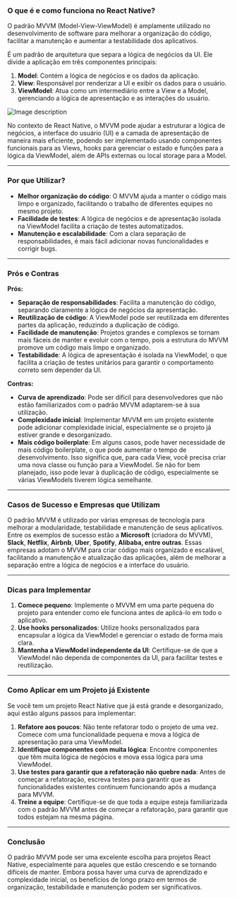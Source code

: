 ### **O que é e como funciona no React Native?**

O padrão MVVM (Model-View-ViewModel) é amplamente utilizado no desenvolvimento de software para melhorar a organização do código, facilitar a manutenção e aumentar a testabilidade dos aplicativos.

É um padrão de arquitetura que separa a lógica de negócios da UI. Ele divide a aplicação em três componentes principais:

1. **Model**: Contém a lógica de negócios e os dados da aplicação.
2. **View**: Responsável por renderizar a UI e exibir os dados para o usuário.
3. **ViewModel**: Atua como um intermediário entre a View e a Model, gerenciando a lógica de apresentação e as interações do usuário.

![Image description](https://dev-to-uploads.s3.amazonaws.com/uploads/articles/1nb53cyo6fbvjbuegt4w.png)

No contexto de React Native, o MVVM pode ajudar a estruturar a lógica de negócios, a interface do usuário (UI) e a camada de apresentação de maneira mais eficiente, podendo ser implementado usando componentes funcionais para as Views, hooks para gerenciar o estado e funções para a lógica da ViewModel, além de APIs externas ou local storage para a Model.

---

### **Por que Utilizar?**

- **Melhor organização do código**: O MVVM ajuda a manter o código mais limpo e organizado, facilitando o trabalho de diferentes equipes no mesmo projeto.
- **Facilidade de testes**: A lógica de negócios e de apresentação isolada na ViewModel facilita a criação de testes automatizados.
- **Manutenção e escalabilidade**: Com a clara separação de responsabilidades, é mais fácil adicionar novas funcionalidades e corrigir bugs.

---

### **Prós e Contras**

**Prós:**

- **Separação de responsabilidades**: Facilita a manutenção do código, separando claramente a lógica de negócios da apresentação.
- **Reutilização de código**: A ViewModel pode ser reutilizada em diferentes partes da aplicação, reduzindo a duplicação de código.
- **Facilidade de manutenção**: Projetos grandes e complexos se tornam mais fáceis de manter e evoluir com o tempo, pois a estrutura do MVVM promove um código mais limpo e organizado.
- **Testabilidade**: A lógica de apresentação é isolada na ViewModel, o que facilita a criação de testes unitários para garantir o comportamento correto sem depender da UI.

**Contras:**

- **Curva de aprendizado**: Pode ser difícil para desenvolvedores que não estão familiarizados com o padrão MVVM adaptarem-se à sua utilização.
- **Complexidade inicial**: Implementar MVVM em um projeto existente pode adicionar complexidade inicial, especialmente se o projeto já estiver grande e desorganizado.
- **Mais código boilerplate**: Em alguns casos, pode haver necessidade de mais código boilerplate, o que pode aumentar o tempo de desenvolvimento. Isso significa que, para cada View, você precisa criar uma nova classe ou função para a ViewModel. Se não for bem planejado, isso pode levar à duplicação de código, especialmente se várias ViewModels tiverem lógica semelhante.

---

### **Casos de Sucesso e Empresas que Utilizam**

O padrão MVVM é utilizado por várias empresas de tecnologia para melhorar a modularidade, testabilidade e manutenção de seus aplicativos. Entre os exemplos de sucesso estão a **Microsoft** (criadora do MVVM), **Slack**, **Netflix**, **Airbnb**, **Uber**, **Spotify**, **Alibaba, entre outras**. Essas empresas adotam o MVVM para criar código mais organizado e escalável, facilitando a manutenção e atualização das aplicações, além de melhorar a separação entre a lógica de negócios e a interface do usuário.

---

### **Dicas para Implementar**

1. **Comece pequeno**: Implemente o MVVM em uma parte pequena do projeto para entender como ele funciona antes de aplicá-lo em todo o aplicativo.
2. **Use hooks personalizados**: Utilize hooks personalizados para encapsular a lógica da ViewModel e gerenciar o estado de forma mais clara.
3. **Mantenha a ViewModel independente da UI**: Certifique-se de que a ViewModel não dependa de componentes da UI, para facilitar testes e reutilização.

---

### **Como Aplicar em um Projeto já Existente**

Se você tem um projeto React Native que já está grande e desorganizado, aqui estão alguns passos para implementar:

1. **Refatore aos poucos**: Não tente refatorar todo o projeto de uma vez. Comece com uma funcionalidade pequena e mova a lógica de apresentação para uma ViewModel.
2. **Identifique componentes com muita lógica**: Encontre componentes que têm muita lógica de negócios e mova essa lógica para uma ViewModel.
3. **Use testes para garantir que a refatoração não quebre nada**: Antes de começar a refatoração, escreva testes para garantir que as funcionalidades existentes continuem funcionando após a mudança para MVVM.
4. **Treine a equipe**: Certifique-se de que toda a equipe esteja familiarizada com o padrão MVVM antes de começar a refatoração, para garantir que todos estejam na mesma página.

---

### **Conclusão**

O padrão MVVM pode ser uma excelente escolha para projetos React Native, especialmente para aqueles que estão crescendo e se tornando difíceis de manter. Embora possa haver uma curva de aprendizado e complexidade inicial, os benefícios de longo prazo em termos de organização, testabilidade e manutenção podem ser significativos.
